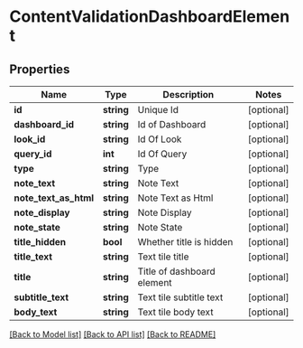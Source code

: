 # ContentValidationDashboardElement

## Properties
Name | Type | Description | Notes
------------ | ------------- | ------------- | -------------
**id** | **string** | Unique Id | [optional] 
**dashboard_id** | **string** | Id of Dashboard | [optional] 
**look_id** | **string** | Id Of Look | [optional] 
**query_id** | **int** | Id Of Query | [optional] 
**type** | **string** | Type | [optional] 
**note_text** | **string** | Note Text | [optional] 
**note_text_as_html** | **string** | Note Text as Html | [optional] 
**note_display** | **string** | Note Display | [optional] 
**note_state** | **string** | Note State | [optional] 
**title_hidden** | **bool** | Whether title is hidden | [optional] 
**title_text** | **string** | Text tile title | [optional] 
**title** | **string** | Title of dashboard element | [optional] 
**subtitle_text** | **string** | Text tile subtitle text | [optional] 
**body_text** | **string** | Text tile body text | [optional] 

[[Back to Model list]](../README.md#documentation-for-models) [[Back to API list]](../README.md#documentation-for-api-endpoints) [[Back to README]](../README.md)


